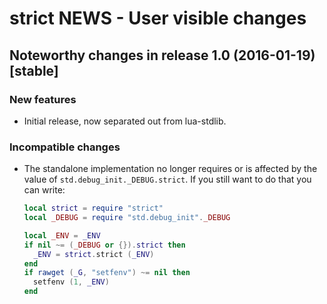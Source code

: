 # strict NEWS - User visible changes

## Noteworthy changes in release 1.0 (2016-01-19) [stable]

### New features

  - Initial release, now separated out from lua-stdlib.

### Incompatible changes

  - The standalone implementation no longer requires or is affected by
    the value of `std.debug_init._DEBUG.strict`.  If you still want to
    do that you can write:

    ```lua
    local strict = require "strict"
    local _DEBUG = require "std.debug_init"._DEBUG

    local _ENV = _ENV
    if nil ~= (_DEBUG or {}).strict then
      _ENV = strict.strict (_ENV)
    end
    if rawget (_G, "setfenv") ~= nil then
      setfenv (1, _ENV)
    end
    ```

